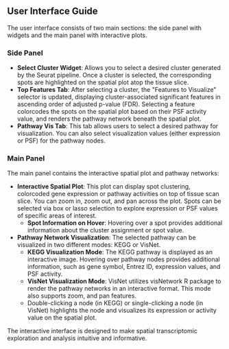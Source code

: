 ## User Interface Guide

The user interface consists of two main sections: the side panel with widgets and the main panel with interactive plots.

### Side Panel

- **Select Cluster Widget**: Allows you to select a desired cluster generated by the Seurat pipeline. Once a cluster is selected, the corresponding spots are highlighted on the spatial plot atop the tissue slice.
- **Top Features Tab**: After selecting a cluster, the "Features to Visualize" selector is updated, displaying cluster-associated significant features in ascending order of adjusted p-value (FDR). Selecting a feature colorcodes the spots on the spatial plot based on their PSF activity value, and renders the pathway network beneath the spatial plot.
- **Pathway Vis Tab**: This tab allows users to select a desired pathway for visualization. You can also select visualization values (either expression or PSF) for the pathway nodes.

### Main Panel

The main panel contains the interactive spatial plot and pathway networks:

- **Interactive Spatial Plot**: This plot can display spot clustering, colorcoded gene expression or pathway activities on top of tissue scan slice. You can zoom in, zoom out, and pan across the plot. Spots can be selected via box or lasso selection to explore expression or PSF values of specific areas of interest. 
  - **Spot Information on Hover**: Hovering over a spot provides additional information about the cluster assignment or spot value.
- **Pathway Network Visualization**: The selected pathway can be visualized in two different modes: KEGG or VisNet. 
  - **KEGG Visualization Mode**: The KEGG pathway is displayed as an interactive image. Hovering over pathway nodes provides additional information, such as gene symbol, Entrez ID, expression values, and PSF activity.
  - **VisNet Visualization Mode**: VisNet utilizes visNetwork R package to render the pathway networks in an interactive format. This mode also supports zoom, and pan features.
  - Double-clicking a node (in KEGG) or single-clicking a node (in VisNet) highlights the node and visualizes its expression or activity value on the spatial plot.

The interactive interface is designed to make spatial transcriptomic exploration and analysis intuitive and informative.
